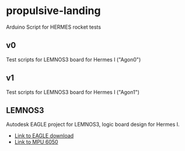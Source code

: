 # propulsive-landing
 Arduino Script for HERMES rocket tests

## v0
Test scripts for LEMNOS3 board for Hermes I ("Agon0")

## v1
Test scripts for LEMNOS3 board for Hermes I ("Agon1")

## LEMNOS3
Autodesk EAGLE project for LEMNOS3, logic board design for Hermes I. 
- [Link to EAGLE download](https://www.autodesk.com/products/eagle/overview?plc=F360&term=1-YEAR&support=ADVANCED&quantity=1)
- [Link to MPU 6050](https://www.sparkfun.com/products/11028)